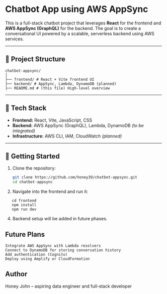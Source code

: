 # Chatbot App using AWS AppSync

This is a full-stack chatbot project that leverages **React** for the frontend and **AWS AppSync (GraphQL)** for the backend. The goal is to create a conversational UI powered by a scalable, serverless backend using AWS services.

---

## 🔧 Project Structure

```
chatbot-appsync/
│
├── frontend/ # React + Vite frontend UI
├── backend/ # AppSync, Lambda, DynamoDB (planned)
├── README.md # (this file) High-level overview
```



---

## 🧰 Tech Stack

- **Frontend:** React, Vite, JavaScript, CSS
- **Backend:** AWS AppSync (GraphQL), Lambda, DynamoDB *(to be integrated)*
- **Infrastructure:** AWS CLI, IAM, CloudWatch *(planned)*

---

## 🚀 Getting Started

1. Clone the repository:

   ```bash
   git clone https://github.com/honey39/chatbot-appsync.git
   cd chatbot-appsync
   
2. Navigate into the frontend and run it:
```
   cd frontend
   npm install
   npm run dev
```

4. Backend setup will be added in future phases.


##  Future Plans
```
Integrate AWS AppSync with Lambda resolvers
Connect to DynamoDB for storing conversation history
Add authentication (Cognito)
Deploy using Amplify or CloudFormation
```
## Author
Honey John – aspiring data engineer and full-stack developer



